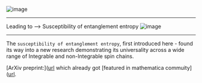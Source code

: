 ![image](https://github.com/prikarsartam/Masters-Thesis-Adiabatic-gauge-potential-and-signatures-of-quantum-criticality/assets/104849674/67f3613c-b685-4dde-934b-bbdc4268fecf)

------
Leading to --> Susceptibility of entanglement entropy
![image](https://github.com/user-attachments/assets/d435615f-872e-4cce-b6a7-cb9709c824ae)

------

The `susceptibility of entanglement entropy`, first introduced here - found its way into a new research demonstrating its universality across a wide range of Integrable and non-Integrable spin chains. 

[ArXiv preprint:]([url](https://arxiv.org/abs/2412.02236) which already got [featured in mathematica commuity]([url](https://community.wolfram.com/groups/-/m/t/3342258).
